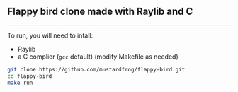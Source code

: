 ## Flappy bird clone made with Raylib and C

----------
To run, you will need to intall:
- Raylib
- a C complier (`gcc` default) (modify Makefile as needed)

```sh
git clone https://github.com/mustardfrog/flappy-bird.git
cd flappy-bird
make run
```
